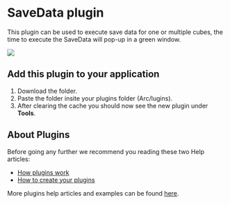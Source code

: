 # SaveData plugin
This plugin can be used to execute save data for one or multiple cubes, the time to execute the SaveData will pop-up in a green window.

<img src="https://s3.amazonaws.com/cubewise-downloads/web_assets/arc-plugins/saveData.png" />

## Add this plugin to your application
1. Download the folder.
2. Paste the folder insite your plugins folder (Arc/lugins).
3. After clearing the cache you should now see the new plugin under **Tools**.

## About Plugins
Before going any further we recommend you reading these two Help articles:
* [How plugins work](https://code.cubewise.com/arc-docs/how-plugins-work)
* [How to create your plugins](https://code.cubewise.com/arc-docs/how-to-create-your-plugins)

More plugins help articles and examples can be found [here](https://code.cubewise.com/arc-plugins).
